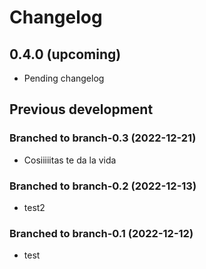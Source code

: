 # Changelog

## 0.4.0 (upcoming)

* Pending changelog

## Previous development

### Branched to branch-0.3 (2022-12-21)

* Cosiiiiitas te da la vida

### Branched to branch-0.2 (2022-12-13)

* test2

### Branched to branch-0.1 (2022-12-12)

* test

### 
